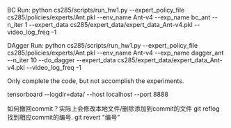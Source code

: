 BC Run:
python cs285/scripts/run_hw1.py --expert_policy_file cs285/policies/experts/Ant.pkl --env_name Ant-v4 --exp_name bc_ant --n_iter 1 --expert_data cs285/expert_data/expert_data_Ant-v4.pkl --video_log_freq -1

DAgger Run:
python cs285/scripts/run_hw1.py --expert_policy_file cs285/policies/experts/Ant.pkl --env_name Ant-v4 --exp_name dagger_ant --n_iter 10 --do_dagger --expert_data cs285/expert_data/expert_data_Ant-v4.pkl --video_log_freq -1


Only complete the code, but not accomplish the experiments.

tensorboard --logdir=data/ --host localhost --port 8888

如何撤回commit？实际上会修改本地文件/删除添加到commit的文件
git reflog 找到相应commit的编号.
git revert "编号”